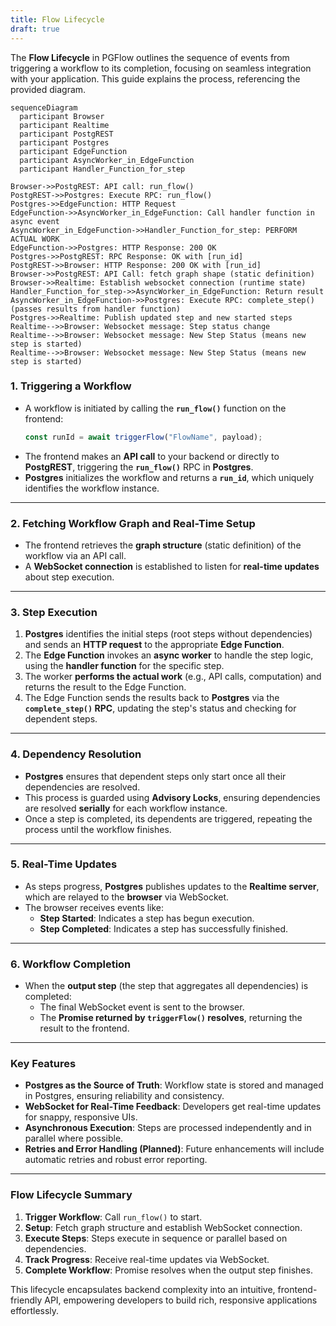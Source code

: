 ```yaml
---
title: Flow Lifecycle
draft: true
---
```


The **Flow Lifecycle** in PGFlow outlines the sequence of events from triggering a workflow to its completion, focusing on seamless integration with your application. This guide explains the process, referencing the provided diagram.

```mermaid
sequenceDiagram
  participant Browser
  participant Realtime
  participant PostgREST
  participant Postgres
  participant EdgeFunction
  participant AsyncWorker_in_EdgeFunction
  participant Handler_Function_for_step

Browser->>PostgREST: API call: run_flow()
PostgREST->>Postgres: Execute RPC: run_flow()
Postgres->>EdgeFunction: HTTP Request
EdgeFunction->>AsyncWorker_in_EdgeFunction: Call handler function in async event
AsyncWorker_in_EdgeFunction->>Handler_Function_for_step: PERFORM ACTUAL WORK
EdgeFunction->>Postgres: HTTP Response: 200 OK
Postgres->>PostgREST: RPC Response: OK with [run_id]
PostgREST->>Browser: HTTP Response: 200 OK with [run_id]
Browser->>PostgREST: API Call: fetch graph shape (static definition)
Browser->>Realtime: Establish websocket connection (runtime state)
Handler_Function_for_step->>AsyncWorker_in_EdgeFunction: Return result
AsyncWorker_in_EdgeFunction->>Postgres: Execute RPC: complete_step() (passes results from handler function)
Postgres->>Realtime: Publish updated step and new started steps
Realtime-->>Browser: Websocket message: Step status change
Realtime-->>Browser: Websocket message: New Step Status (means new step is started)
Realtime-->>Browser: Websocket message: New Step Status (means new step is started)
```

### **1. Triggering a Workflow**

- A workflow is initiated by calling the **`run_flow()`** function on the frontend:
  ```typescript
  const runId = await triggerFlow("FlowName", payload);
  ```
- The frontend makes an **API call** to your backend or directly to **PostgREST**, triggering the **`run_flow()`** RPC in **Postgres**.
- **Postgres** initializes the workflow and returns a **`run_id`**, which uniquely identifies the workflow instance.

---

### **2. Fetching Workflow Graph and Real-Time Setup**

- The frontend retrieves the **graph structure** (static definition) of the workflow via an API call.
- A **WebSocket connection** is established to listen for **real-time updates** about step execution.

---

### **3. Step Execution**

1. **Postgres** identifies the initial steps (root steps without dependencies) and sends an **HTTP request** to the appropriate **Edge Function**.
2. The **Edge Function** invokes an **async worker** to handle the step logic, using the **handler function** for the specific step.
3. The worker **performs the actual work** (e.g., API calls, computation) and returns the result to the Edge Function.
4. The Edge Function sends the results back to **Postgres** via the **`complete_step()` RPC**, updating the step's status and checking for dependent steps.

---

### **4. Dependency Resolution**

- **Postgres** ensures that dependent steps only start once all their dependencies are resolved.
- This process is guarded using **Advisory Locks**, ensuring dependencies are resolved **serially** for each workflow instance.
- Once a step is completed, its dependents are triggered, repeating the process until the workflow finishes.

---

### **5. Real-Time Updates**

- As steps progress, **Postgres** publishes updates to the **Realtime server**, which are relayed to the **browser** via WebSocket.
- The browser receives events like:
  - **Step Started**: Indicates a step has begun execution.
  - **Step Completed**: Indicates a step has successfully finished.

---

### **6. Workflow Completion**

- When the **output step** (the step that aggregates all dependencies) is completed:
  - The final WebSocket event is sent to the browser.
  - The **Promise returned by `triggerFlow()` resolves**, returning the result to the frontend.

---

### **Key Features**

- **Postgres as the Source of Truth**: Workflow state is stored and managed in Postgres, ensuring reliability and consistency.
- **WebSocket for Real-Time Feedback**: Developers get real-time updates for snappy, responsive UIs.
- **Asynchronous Execution**: Steps are processed independently and in parallel where possible.
- **Retries and Error Handling (Planned)**: Future enhancements will include automatic retries and robust error reporting.

---

### **Flow Lifecycle Summary**

1. **Trigger Workflow**: Call `run_flow()` to start.
2. **Setup**: Fetch graph structure and establish WebSocket connection.
3. **Execute Steps**: Steps execute in sequence or parallel based on dependencies.
4. **Track Progress**: Receive real-time updates via WebSocket.
5. **Complete Workflow**: Promise resolves when the output step finishes.

This lifecycle encapsulates backend complexity into an intuitive, frontend-friendly API, empowering developers to build rich, responsive applications effortlessly.
